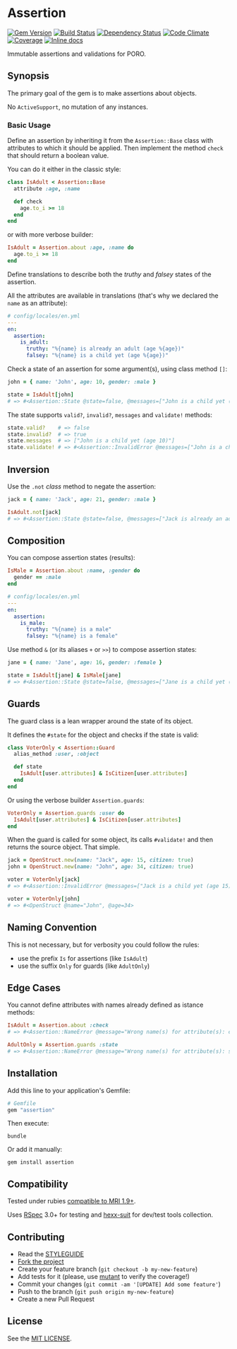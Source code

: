 Assertion
=========

[![Gem Version](https://img.shields.io/gem/v/assertion.svg?style=flat)][gem]
[![Build Status](https://img.shields.io/travis/nepalez/assertion/master.svg?style=flat)][travis]
[![Dependency Status](https://img.shields.io/gemnasium/nepalez/assertion.svg?style=flat)][gemnasium]
[![Code Climate](https://img.shields.io/codeclimate/github/nepalez/assertion.svg?style=flat)][codeclimate]
[![Coverage](https://img.shields.io/coveralls/nepalez/assertion.svg?style=flat)][coveralls]
[![Inline docs](http://inch-ci.org/github/nepalez/assertion.svg)][inch]

[codeclimate]: https://codeclimate.com/github/nepalez/assertion
[coveralls]: https://coveralls.io/r/nepalez/assertion
[gem]: https://rubygems.org/gems/assertion
[gemnasium]: https://gemnasium.com/nepalez/assertion
[travis]: https://travis-ci.org/nepalez/assertion
[inch]: https://inch-ci.org/github/nepalez/assertion

Immutable assertions and validations for PORO.

Synopsis
--------

The primary goal of the gem is to make assertions about <decoupled> objects.

No `ActiveSupport`, no mutation of any instances.

### Basic Usage

Define an assertion by inheriting it from the `Assertion::Base` class with attributes to which it should be applied.
Then implement the method `check` that should return a boolean value.

You can do it either in the classic style:

```ruby
class IsAdult < Assertion::Base
  attribute :age, :name

  def check
    age.to_i >= 18
  end
end
```

or with more verbose builder:

```ruby
IsAdult = Assertion.about :age, :name do
  age.to_i >= 18
end
```

Define translations to describe both the *truthy* and *falsey* states of the assertion.

All the attributes are available in translations (that's why we declared the `name` as an attribute):

```yaml
# config/locales/en.yml
---
en:
  assertion:
    is_adult:
      truthy: "%{name} is already an adult (age %{age})"
      falsey: "%{name} is a child yet (age %{age})"
```

Check a state of an assertion for some argument(s), using class method `[]`:

```ruby
john = { name: 'John', age: 10, gender: :male }

state = IsAdult[john]
# => #<Assertion::State @state=false, @messages=["John is a child yet (age 10)"]>
```

The state supports `valid?`, `invalid?`, `messages` and `validate!` methods:

```ruby
state.valid?    # => false
state.invalid?  # => true
state.messages  # => ["John is a child yet (age 10)"]
state.validate! # => #<Assertion::InvalidError @messages=["John is a child yet (age 10)"]>
```

Inversion
---------

Use the `.not` *class* method to negate the assertion:

```ruby
jack = { name: 'Jack', age: 21, gender: :male }

IsAdult.not[jack]
# => #<Assertion::State @state=false, @messages=["Jack is already an adult (age 21)"]>
```

Composition
-----------

You can compose assertion states (results):

```ruby
IsMale = Assertion.about :name, :gender do
  gender == :male
end
```

```yaml
# config/locales/en.yml
---
en:
  assertion:
    is_male:
      truthy: "%{name} is a male"
      falsey: "%{name} is a female"
```

Use method `&` (or its aliases `+` or `>>`) to compose assertion states:

```ruby
jane = { name: 'Jane', age: 16, gender: :female }

state = IsAdult[jane] & IsMale[jane]
# => #<Assertion::State @state=false, @messages=["Jane is a child yet (age 16)", "Jane is a female"]>
```

Guards
------

The guard class is a lean wrapper around the state of its object.

It defines the `#state` for the object and checks if the state is valid:

```ruby
class VoterOnly < Assertion::Guard
  alias_method :user, :object

  def state
    IsAdult[user.attributes] & IsCitizen[user.attributes]
  end
end
```

Or using the verbose builder `Assertion.guards`:

```ruby
VoterOnly = Assertion.guards :user do
  IsAdult[user.attributes] & IsCitizen[user.attributes]
end
```

When the guard is called for some object, its calls `#validate!` and then returns the source object. That simple.

```ruby
jack = OpenStruct.new(name: "Jack", age: 15, citizen: true)
john = OpenStruct.new(name: "John", age: 34, citizen: true)

voter = VoterOnly[jack]
# => #<Assertion::InvalidError @messages=["Jack is a child yet (age 15)"]

voter = VoterOnly[john]
# => #<OpenStruct @name="John", @age=34>
```

Naming Convention
-----------------

This is not necessary, but for verbosity you could follow the rules:

* use the prefix `Is` for assertions (like `IsAdult`)
* use the suffix `Only` for guards (like `AdultOnly`)

Edge Cases
----------

You cannot define attributes with names already defined as istance methods:

```ruby
IsAdult = Assertion.about :check
# => #<Assertion::NameError @message="Wrong name(s) for attribute(s): check">

AdultOnly = Assertion.guards :state
# => #<Assertion::NameError @message="Wrong name(s) for attribute(s): state">
```

Installation
------------

Add this line to your application's Gemfile:

```ruby
# Gemfile
gem "assertion"
```

Then execute:

```
bundle
```

Or add it manually:

```
gem install assertion
```

Compatibility
-------------

Tested under rubies [compatible to MRI 1.9+](.travis.yml).

Uses [RSpec] 3.0+ for testing and [hexx-suit] for dev/test tools collection.

[RSpec]: http://rspec.org
[hexx-suit]: https://github.com/nepalez/hexx-suit

Contributing
------------

* Read the [STYLEGUIDE](config/metrics/STYLEGUIDE)
* [Fork the project](https://github.com/nepalez/assertion)
* Create your feature branch (`git checkout -b my-new-feature`)
* Add tests for it (please, use [mutant] to verify the coverage!)
* Commit your changes (`git commit -am '[UPDATE] Add some feature'`)
* Push to the branch (`git push origin my-new-feature`)
* Create a new Pull Request

[mutant]: https://github.com/mbj/mutant

License
-------

See the [MIT LICENSE](LICENSE).
